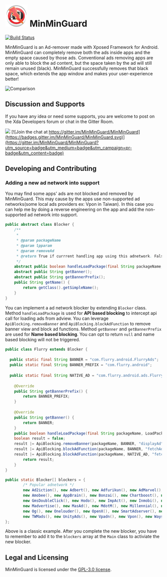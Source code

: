 # ![icon](app/src/main/res/drawable-hdpi/icon.png) MinMinGuard 

[![Build Status](https://travis-ci.org/chiehmin/MinMinGuard.svg?branch=master)](https://travis-ci.org/chiehmin/MinMinGuard)

MinMinGuard is an Ad-remover made with Xposed Framework for Android. MinMinGuard can completely remove both the ads inside apps and the empty space caused by those ads. Conventional ads removing apps are only able to block the ad content, but the space taken by the ad will still remain unused (black). MinMinGuard successfully removes that black space, which extends the app window and makes your user-experience better!

![Comparison](http://fatminmin.com/mmg/compare.png)

## Discussion and Supports
If you have any idea or need some supports, you are welcome to post on the Xda Developers forum or chat in the Gitter Room.

[![](https://fatminmin.com/images/xda_link.svg)](http://forum.xda-developers.com/xposed/modules/xposed-minminguard-v1-7-0-cancelled-t2597332)
[![Join the chat at https://gitter.im/MinMinGuard/MinMinGuard](https://badges.gitter.im/MinMinGuard/MinMinGuard.svg)](https://gitter.im/MinMinGuard/MinMinGuard?utm_source=badge&utm_medium=badge&utm_campaign=pr-badge&utm_content=badge)

## Developing and Contributing

### Adding a new ad network into support

You may find some apps' ads are not blocked and removed by MinMinGuard. This may cause by the apps use non-supported ad networks(some local ads providers ex: Vpon in Taiwan). In this case you can help me by doing a reverse engineering on the app and add the non-supported ad network into support.

```java
public abstract class Blocker {
    /**
     *
     * @param packageName
     * @param lpparam
     * @param removeAd
     * @return True if currrent handling app using this adnetwork. False otherwise.
     */
    abstract public boolean handleLoadPackage(final String packageName, XC_LoadPackage.LoadPackageParam lpparam, final boolean removeAd);
    abstract public String getBanner();
    abstract public String getBannerPrefix();
    public String getName() {
        return getClass().getSimpleName();
    }
}
```

You can implement a ad network blocker by extending `Blocker` class. Method `handleLoadPackage` is used for **API based blocking** to intercept api call for loading ads from adview. You can leverage `ApiBlocking.removeBanner` and `ApiBlocking.blockAdFunction` to remove banner view and block ad functions. Method `getBanner` and `getBannerPrefix` are used for **Name based blocking**. You can opt to return `null` and name based blocking will not be triggered.

```java
public class Flurry extends Blocker {

  public static final String BANNER = "com.flurry.android.FlurryAds";
  public static final String BANNER_PREFIX = "com.flurry.android";

  public static final String NATIVE_AD = "com.flurry.android.ads.FlurryAdNative";

	@Override
	public String getBannerPrefix() {
		return BANNER_PREFIX;
	}

	@Override
	public String getBanner() {
		return BANNER;
	}
	public boolean handleLoadPackage(final String packageName, LoadPackageParam lpparam, final boolean removeAd) {
    boolean result = false;
    result |= ApiBlocking.removeBanner(packageName, BANNER, "displayAd", lpparam, removeAd);
    result |= ApiBlocking.blockAdFunction(packageName, BANNER, "fetchAd", lpparam, removeAd);
    result |= ApiBlocking.blockAdFunction(packageName, NATIVE_AD, "fetchAd", lpparam, removeAd);
		return result;
	}
}
```

```java
public static Blocker[] blockers = {
        /* Popular adnetwork */
        new Ad2iction(), new Adbert(), new Adfurikun(), new AdMarvel(), new Admob(), new AdmobGms(), new Amazon(),
        new Amobee(), new AppBrain(), new Bonzai(), new Chartboost(), new Domob(), new Facebook(), new Flurry(),
        new GmsDoubleClick(), new Hodo(), new ImpAct(), new Inmobi(), new Intowow(), new KuAd(), new mAdserve(),
        new Madvertise(), new MasAd(), new MdotM(), new Millennial(), new Mobclix(), new MoPub(), new Nend(),
        new Og(), new Onelouder(), new OpenX(), new SmartAdserver(), new Smarti(), new Startapp(), new Tapfortap(),
        new TWMads(), new UnityAds(), new Vpadn(), new Vpon(), new Waystorm(), new Yahoo()
};
```

Above is a classic example. After you complete the new blocker, you have to remember to add it to the `blockers` array at the `Main` class to activiate the new blocker.

## Legal and Licensing
MinMinGuard is licensed under the [GPL-3.0 license](LICENSE).